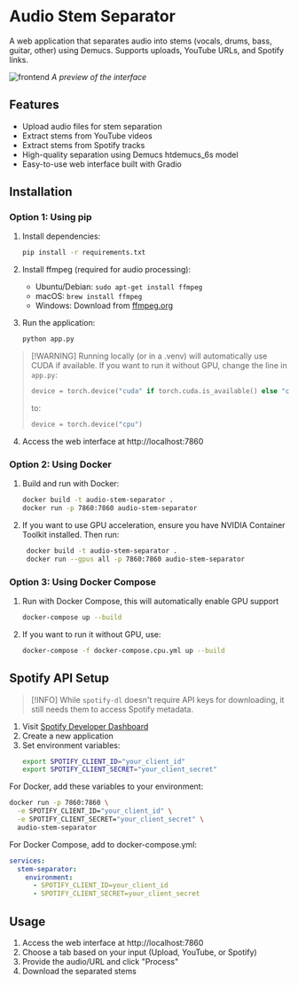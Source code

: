 # Audio Stem Separator

A web application that separates audio into stems (vocals, drums, bass, guitar, other) using Demucs. Supports uploads, YouTube URLs, and Spotify links.


![frontend](https://github.com/user-attachments/assets/4faf4b66-30e4-4164-994c-3f0b38a3aaa3)
*A preview of the interface*

## Features

- Upload audio files for stem separation
- Extract stems from YouTube videos
- Extract stems from Spotify tracks
- High-quality separation using Demucs htdemucs_6s model
- Easy-to-use web interface built with Gradio


## Installation

### Option 1: Using pip

1. Install dependencies:
   ```bash
   pip install -r requirements.txt
   ```

2. Install ffmpeg (required for audio processing):
   - Ubuntu/Debian: `sudo apt-get install ffmpeg`
   - macOS: `brew install ffmpeg`
   - Windows: Download from [ffmpeg.org](https://ffmpeg.org/download.html)

3. Run the application:
   ```bash
   python app.py
   ```

> [!WARNING] Running locally (or in a .venv) will automatically use CUDA if available. If you want to run it without GPU, change the line in `app.py`:
> ```python
> device = torch.device("cuda" if torch.cuda.is_available() else "cpu")
> ```
> to:
> ```python
> device = torch.device("cpu")
> ```

4. Access the web interface at http://localhost:7860

### Option 2: Using Docker

1. Build and run with Docker:
   ```bash
   docker build -t audio-stem-separator .
   docker run -p 7860:7860 audio-stem-separator
   ```

2. If you want to use GPU acceleration, ensure you have NVIDIA Container Toolkit installed. Then run:
   ```bash
    docker build -t audio-stem-separator .
    docker run --gpus all -p 7860:7860 audio-stem-separator
    ```

### Option 3: Using Docker Compose

1. Run with Docker Compose, this will automatically enable GPU support
   ```bash
   docker-compose up --build
   ```
   
2. If you want to run it without GPU, use:
   ```bash
   docker-compose -f docker-compose.cpu.yml up --build
   ```

## Spotify API Setup

> [!INFO] While `spotify-dl` doesn't require API keys for downloading, it still needs them to access Spotify metadata.

1. Visit [Spotify Developer Dashboard](https://developer.spotify.com/dashboard/applications)
2. Create a new application
3. Set environment variables:
   ```bash
   export SPOTIFY_CLIENT_ID="your_client_id"
   export SPOTIFY_CLIENT_SECRET="your_client_secret"
   ```

For Docker, add these variables to your environment:
```bash
docker run -p 7860:7860 \
  -e SPOTIFY_CLIENT_ID="your_client_id" \
  -e SPOTIFY_CLIENT_SECRET="your_client_secret" \
  audio-stem-separator
```

For Docker Compose, add to docker-compose.yml:
```yaml
services:
  stem-separator:
    environment:
      - SPOTIFY_CLIENT_ID=your_client_id
      - SPOTIFY_CLIENT_SECRET=your_client_secret
```

## Usage

1. Access the web interface at http://localhost:7860
2. Choose a tab based on your input (Upload, YouTube, or Spotify)
3. Provide the audio/URL and click "Process"
4. Download the separated stems
